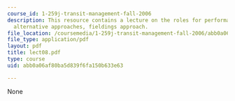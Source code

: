 ```yaml
---
course_id: 1-259j-transit-management-fall-2006
description: This resource contains a lecture on the roles for performance measures,
  alternative approaches, fieldings approach.
file_location: /coursemedia/1-259j-transit-management-fall-2006/abb0a06af80ba5d839f6fa150b633e63_lect08.pdf
file_type: application/pdf
layout: pdf
title: lect08.pdf
type: course
uid: abb0a06af80ba5d839f6fa150b633e63

---
```

None